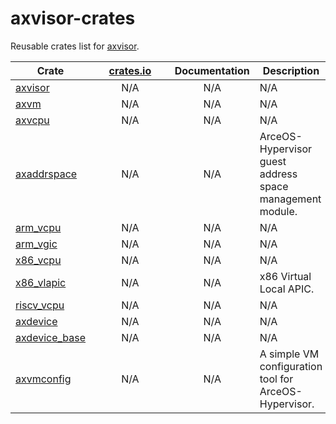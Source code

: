 # axvisor-crates

Reusable crates list for [axvisor](https://github.com/arceos-hypervisor/axvisor).

| Crate | &nbsp;&nbsp;&nbsp;&nbsp;&nbsp;[crates.io](crates.io)&nbsp;&nbsp;&nbsp;&nbsp;&nbsp; | Documentation | Description |
|----|:--:|:--:|----|
| [axvisor](https://github.com/arceos-hypervisor/axvisor) | N/A | N/A | N/A |
| [axvm](https://github.com/arceos-hypervisor/axvm) | N/A | N/A | N/A |
| [axvcpu](https://github.com/arceos-hypervisor/axvcpu) | N/A | N/A | N/A |
| [axaddrspace](https://github.com/arceos-hypervisor/axaddrspace) | N/A | N/A | ArceOS-Hypervisor guest address space management module. |
| [arm_vcpu](https://github.com/arceos-hypervisor/arm_vcpu) | N/A | N/A | N/A |
| [arm_vgic](https://github.com/arceos-hypervisor/arm_vgic) | N/A | N/A | N/A |
| [x86_vcpu](https://github.com/arceos-hypervisor/x86_vcpu) | N/A | N/A | N/A |
| [x86_vlapic](https://github.com/arceos-hypervisor/x86_vlapic) | N/A | N/A | x86 Virtual Local APIC. |
| [riscv_vcpu](https://github.com/arceos-hypervisor/riscv_vcpu) | N/A | N/A | N/A |
| [axdevice](https://github.com/arceos-hypervisor/axdevice) | N/A | N/A | N/A |
| [axdevice_base](https://github.com/arceos-hypervisor/axdevice_base) | N/A | N/A | N/A |
| [axvmconfig](https://github.com/arceos-hypervisor/axvmconfig) | N/A | N/A | A simple VM configuration tool for ArceOS-Hypervisor. |